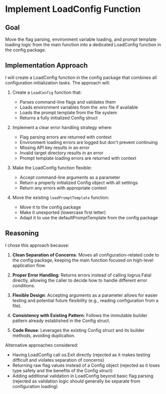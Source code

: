 # Implement LoadConfig Function

## Goal
Move the flag parsing, environment variable loading, and prompt template loading logic from the main function into a dedicated LoadConfig function in the config package.

## Implementation Approach
I will create a LoadConfig function in the config package that combines all configuration initialization tasks. The approach will:

1. Create a `LoadConfig` function that:
   - Parses command-line flags and validates them
   - Loads environment variables from the .env file if available
   - Loads the prompt template from the file system
   - Returns a fully initialized Config struct

2. Implement a clear error handling strategy where:
   - Flag parsing errors are returned with context
   - Environment loading errors are logged but don't prevent continuing
   - Missing API key results in an error
   - Invalid target directory results in an error
   - Prompt template loading errors are returned with context

3. Make the LoadConfig function flexible:
   - Accept command-line arguments as a parameter
   - Return a properly initialized Config object with all settings
   - Return any errors with appropriate context

4. Move the existing `loadPromptTemplate` function:
   - Move it to the config package
   - Make it unexported (lowercase first letter)
   - Adapt it to use the defaultPromptTemplate from the config package

## Reasoning
I chose this approach because:

1. **Clean Separation of Concerns**: Moves all configuration-related code to the config package, keeping the main function focused on high-level application flow.

2. **Proper Error Handling**: Returns errors instead of calling logrus.Fatal directly, allowing the caller to decide how to handle different error conditions.

3. **Flexible Design**: Accepting arguments as a parameter allows for easier testing and potential future flexibility (e.g., reading configuration from a file).

4. **Consistency with Existing Pattern**: Follows the immutable builder pattern already established in the Config struct.

5. **Code Reuse**: Leverages the existing Config struct and its builder methods, avoiding duplication.

Alternative approaches considered:
- Having LoadConfig call os.Exit directly (rejected as it makes testing difficult and violates separation of concerns)
- Returning raw flag values instead of a Config object (rejected as it loses type safety and the benefits of the Config struct)
- Adding additional validation in LoadConfig beyond basic flag parsing (rejected as validation logic should generally be separate from configuration loading)